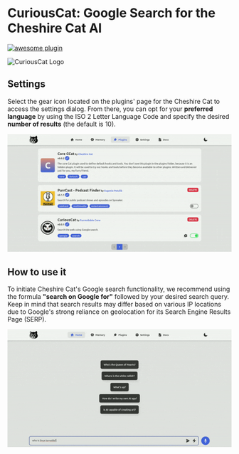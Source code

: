 # CuriousCat: Google Search for the Cheshire Cat AI

[![awesome plugin](https://custom-icon-badges.demolab.com/static/v1?label=&message=awesome+plugin&color=F4F4F5&style=for-the-badge&logo=cheshire_cat_black)](https://)

![CuriousCat Logo](logo.png)

## Settings

Select the gear icon located on the plugins' page for the Cheshire Cat to access the settings dialog. From there, you can opt for your **preferred language** by using the ISO 2 Letter Language Code and specify the desired **number of results** (the default is 10).

![CuriousCat Settings](https://raw.githubusercontent.com/Furrmidable-Crew/.github/main/profile/assets/gif/curiouscat_settings.gif)


## How to use it

To initiate Cheshire Cat's Google search functionality, we recommend using the formula **"search on Google for"** followed by your desired search query. Keep in mind that search results may differ based on various IP locations due to Google's strong reliance on geolocation for its Search Engine Results Page (SERP).

![CuriousCat Chat](https://raw.githubusercontent.com/Furrmidable-Crew/.github/main/profile/assets/gif/curiouscat_chat.gif)